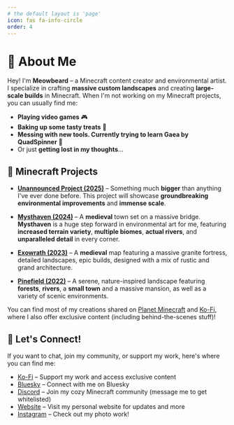 ```yaml
---
# the default layout is 'page'
icon: fas fa-info-circle
order: 4
---
```


# 🌿 About Me
Hey! I'm **Meowbeard** – a Minecraft content creator and environmental artist. I specialize in crafting **massive custom landscapes** and creating **large-scale builds** in Minecraft. When I'm not working on my Minecraft projects, you can usually find me:

- **Playing video games** 🎮
- **Baking up some tasty treats** 🍰
- **Messing with new tools. Currently trying to learn Gaea by QuadSpinner** 🔨
- Or just **getting lost in my thoughts**...

## 🏰 Minecraft Projects

- **[Unannounced Project (2025)](https://www.owocraft.net)** – Something much **bigger** than anything I've ever done before. This project will showcase **groundbreaking environmental improvements** and **immense scale**.

- **[Mysthaven (2024)](https://www.owocraft.net/premium-projects/mysthaven)** – A **medieval** town set on a massive bridge. **Mysthaven** is a huge step forward in environmental art for me, featuring **increased terrain variety**, **multiple biomes**, **actual rivers**, and **unparalleled detail** in every corner.
  
- **[Exowrath (2023)](https://www.owocraft.net/premium-projects/exowrath)** – A **medieval** map featuring a massive granite fortress, detailed landscapes, epic builds, designed with a mix of rustic and grand architecture.

- **[Pinefield (2022)](https://www.owocraft.net/premium-projects/pinefield)** – A serene, nature-inspired landscape featuring **forests**, **rivers**, a **small town** and a massive mansion, as well as a variety of scenic environments.

You can find most of my creations shared on [Planet Minecraft](https://www.planetminecraft.com) and [Ko-Fi](https://ko-fi.com), where I also offer exclusive content (including behind-the-scenes stuff)!  

## 💬 Let's Connect!

If you want to chat, join my community, or support my work, here's where you can find me:

- <i class="fa fa-coffee"></i> [Ko-Fi](https://ko-fi.com/meowbeard) – Support my work and access exclusive content
- <i class="fa-brands fa-bluesky"></i> [Bluesky](https://bsky.app/profile/meowbeard.com) – Connect with me on Bluesky
- <i class="fab fa-discord"></i> [Discord](https://discord.gg/CJWyquCuDY) – Join my cozy Minecraft community (message me to get whitelisted)
- <i class="fas fa-globe"></i> [Website](https://www.owocraft.net) – Visit my personal website for updates and more
- <i class="fab fa-instagram"></i> [Instagram](https://www.instagram.com/meowbeard) – Check out my photo work!


